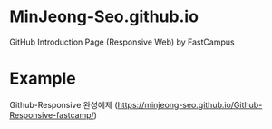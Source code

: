 # MinJeong-Seo.github.io
GitHub Introduction Page (Responsive Web) by FastCampus

# Example
Github-Responsive 완성예제 (https://minjeong-seo.github.io/Github-Responsive-fastcamp/)
